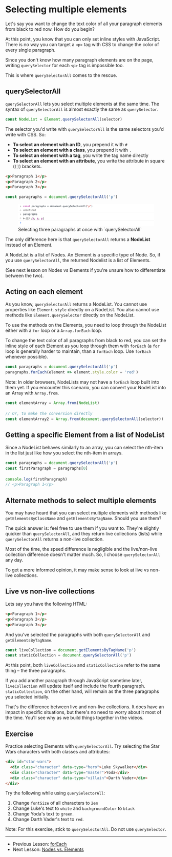 # Selecting multiple elements

Let's say you want to change the text color of all your paragraph elements from black to red now. How do you begin?

At this point, you know that you can only set inline styles with JavaScript. There is no way you can target a `<p>` tag with CSS to change the color of every single paragraph.

Since you don't know how many paragraph elements are on the page, writing `querySelector` for each `<p>` tag is impossible too.

This is where `querySelectorAll` comes to the rescue.

## querySelectorAll

`querySelectorAll` lets you select multiple elements at the same time. The syntax of `querySelectorAll` is almost exactly the same as `querySelector`.

```js
const NodeList = Element.querySelectorAll(selector)
```

The selector you'd write with `querySelectorAll` is the same selectors you'd write with CSS. So:

- **To select an element with an ID**, you prepend it with `#`
- **To select an element with a class**, you prepend it with `.`
- **To select an element with a tag**, you write the tag name directly
- **To select an element with an attribute**, you write the attribute in square (`[]`) brackets.

```html
<p>Paragraph 1</p>
<p>Paragraph 2</p>
<p>Paragraph 3</p>
```

```js
const paragraphs = document.querySelectorAll('p')
```

<figure>
  <img src="../../images/dom-basics/qsa/paragraphs.png" alt="Selecting three paragraphs at once with `querySelectorAll`">
  <figcaption>Selecting three paragraphs at once with `querySelectorAll`</figcaption>
</figure>

The only difference here is that `querySelectorAll` returns a **NodeList** instead of an Element.

A NodeList is a list of Nodes. An Element is a specific type of Node. So, if you use `querySelectorAll`, the returned Nodelist is a list of Elements.

(See next lesson on Nodes vs Elements if you're unsure how to differentiate between the two).

## Acting on each element

As you know, `querySelectorAll` returns a NodeList. You cannot use properties like `Element.style` directly on a NodeList. You also cannot use methods like `Element.querySelector` directly on the NodeList.

To use the methods on the Elements, you need to loop through the NodeList either with a `for` loop or a `Array.forEach` loop.

To change the text color of all paragraphs from black to red, you can set the inline style of each Element as you loop through them with `forEach` (a `for` loop is generally harder to maintain, than a `forEach` loop. Use `forEach` whenever possible).

```js
const paragraphs = document.querySelectorAll('p')
paragraphs.forEach(element => element.style.color = 'red')
```

Note: In older browsers, NodeLists may not have a `forEach` loop built into them yet. If you encounter this scenario, you can convert your NodeList into an Array with `Array.from`.

```js
const elementArray = Array.from(NodeList)

// Or, to make the conversion directly
const elementArray2 = Array.from(document.querySelectorAll(selector))
```

## Getting a specific Element from a list of NodeList

Since a NodeList behaves similarly to an array, you can select the nth-item in the list just like how you select the nth-item in arrays.

```js
const paragraphs = document.querySelectorAll('p')
const firstParagraph = paragraphs[0]

console.log(firstParagraph)
// <p>Paragraph 1</p>
```

## Alternate methods to select multiple elements

You may have heard that you can select multiple elements with methods like `getElementsByClassName` and `getElementsByTagName`. Should you use them?

The quick answer is: feel free to use them if you want to. They're slightly quicker than `querySelectorAll`, and they return live collections (lists) while `querySelectorAll` returns a non-live collection.

Most of the time, the speed difference is negligible and the live/non-live collection difference doesn't matter much. So, I choose `querySelectorAll` any day.

To get a more informed opinion, it may make sense to look at live vs non-live collections.

## Live vs non-live collections

Lets say you have the following HTML:

```html
<p>Paragraph 1</p>
<p>Paragraph 2</p>
<p>Paragraph 3</p>
```

And you've selected the paragraphs with both `querySelectorAll` and `getElementsByTagName`.

```js
const liveCollection = document.getElementsByTagName('p')
const staticCollection = document.querySelectorAll('p')
```

At this point, both `liveCollection` and `staticCollection` refer to the same thing – the three paragraphs.

If you add another paragraph through JavaScript sometime later, `liveCollection` will update itself and include the fourth paragraph. `staticCollection`, on the other hand, will remain as the three paragraphs you selected initially.

That's the difference between live and non-live collections. It does have an impact in specific situations, but there's no need to worry about it most of the time. You'll see why as we build things together in the videos.

## Exercise

Practice selecting Elements with `querySelectorAll`. Try selecting the Star Wars characters with both classes and attributes:

```html
<div id="star-wars">
  <div class="character" data-type="hero">Luke Skywalker</div>
  <div class="character" data-type="master">Yoda</div>
  <div class="character" data-type="villain">Darth Vader</div>
</div>
```

Try the following while using `querySelectorAll`:

1. Change `fontSize` of all characters to `2em`
2. Change Luke's text to `white` and `backgroundColor` to `black`
3. Change Yoda's text to `green`.
4. Change Darth Vader's text to `red`.

Note: For this exercise, stick to `querySelectorAll`. Do not use `querySelector`.

---

- Previous Lesson: [forEach](04.foreach.md)
- Next Lesson: [Nodes vs. Elements](06.nodes-vs-elements.md)
